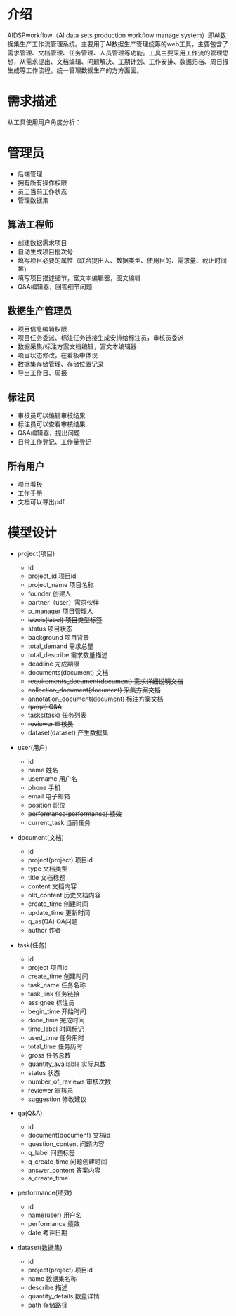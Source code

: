 # 介绍

AIDSPworkflow（AI data sets production workflow manage system）即AI数据集生产工作流管理系统。主要用于AI数据生产管理统筹的web工具，主要包含了需求管理、文档管理、任务管理、人员管理等功能。工具主要采用工作流的管理思想，从需求提出、文档编辑、问题解决、工期计划、工作安排、数据归档、周日报生成等工作流程，统一管理数据生产的方方面面。

# 需求描述

从工具使用用户角度分析：

# 管理员

- 后端管理
- 拥有所有操作权限
- 员工当前工作状态
- 管理数据集

## 算法工程师

- 创建数据需求项目
- 自动生成项目批次号
- 填写项目必要的属性（联合提出人、数据类型、使用目的、需求量、截止时间等）
- 填写项目描述细节，富文本编辑器，图文编辑
- Q&A编辑器，回答细节问题

## 数据生产管理员

- 项目信息编辑权限
- 项目任务委派、标注任务链接生成安排给标注员，审核员委派
- 数据采集/标注方案文档编辑，富文本编辑器
- 项目状态修改，在看板中体现
- 数据集存储管理、存储位置记录
- 导出工作日、周报

## 标注员

- 审核员可以编辑审核结果
- 标注员可以查看审核结果
- Q&A编辑器，提出问题
- 日常工作登记、工作量登记

## 所有用户

- 项目看板
- 工作手册
- 文档可以导出pdf

# 模型设计

- project(项目)
    - id
    - project_id 项目id
    - project_name 项目名称
    - founder 创建人
    - partner（user）需求伙伴
    - p_manager 项目管理人
    - ~~labels(label) 项目类型标签~~
    - status  项目状态
    - background 项目背景
    - total_demand 需求总量
    - total_describe 需求数量描述
    - deadline 完成期限
    - documents(document) 文档
    - ~~requirements_document(document) 需求详细说明文档~~
    - ~~collection_document(document) 采集方案文档~~
    - ~~annotation_document(document) 标注方案文档~~
    - ~~qa(qa) Q&A~~
    - tasks(task) 任务列表
    - ~~reviewer 审核员~~
    - dataset(dataset) 产生数据集
    
- user(用户)
    - id
    - name 姓名
    - username 用户名
    - phone 手机
    - email 电子邮箱
    - position 职位
    - ~~performance(performance) 绩效~~
    - current_task 当前任务
    
<!--- - label(项目标签)
    - id 
    - project_id(project) 项目id
    - name 标签名-->
    
 <!--- - status(项目状态)
    - id 
    - serial_number 看板序号
    - name 状态名
    - project_id(project) 项目id -->
    
- document(文档)
    - id
    - project(project) 项目id
    - type 文档类型
    - title 文档标题
    - content 文档内容
    - old_content 历史文档内容
    - create_time 创建时间
    - update_time 更新时间
    - q_as(QA) QA问题
    - author 作者

- task(任务)
    - id
    - project 项目id
    - create_time 创建时间
    - task_name 任务名称
    - task_link 任务链接
    - assignee 标注员
    - begin_time 开始时间
    - done_time 完成时间
    - time_label 时间标记
    - used_time 任务用时
    - total_time 任务历时
    - gross 任务总数
    - quantity_available 实际总数
    - status 状态
    - number_of_reviews 审核次数
    - reviewer 审核员
    - suggestion 修改建议
    
- qa(Q&A)
    - id
    - document(document) 文档id
    - question_content 问题内容
    - q_label 问题标签
    - q_create_time 问题创建时间
    - answer_content 答案内容
    - a_create_time
    
- performance(绩效)
    - id
    - name(user) 用户名
    - performance 绩效
    - date 考评日期

- dataset(数据集)
    - id
    - project(project) 项目id
    - name 数据集名称
    - describe 描述
    - quantity_details 数量详情
    - path 存储路径